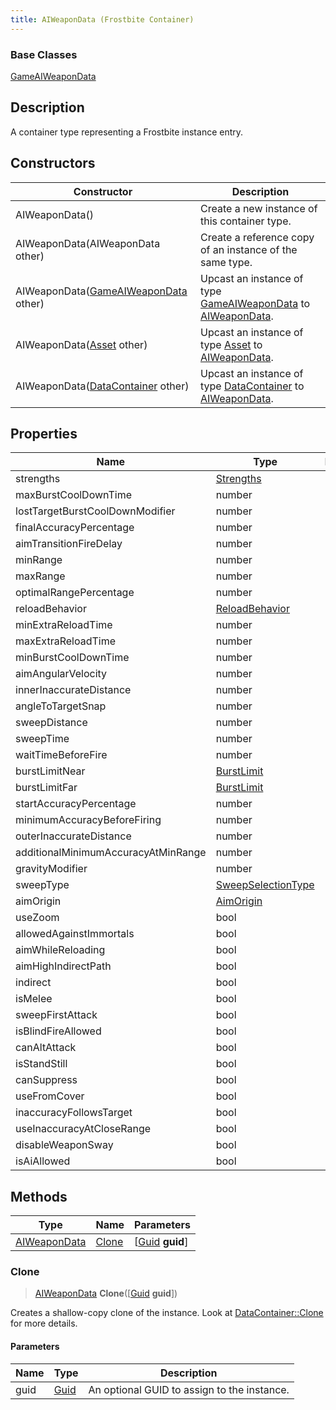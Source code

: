 ```yaml
---
title: AIWeaponData (Frostbite Container)
---
```

### Base Classes

[GameAIWeaponData](GameAIWeaponData)

## Description

A container type representing a Frostbite instance entry.

## Constructors

| Constructor                                                             | Description                                                                                                     |
| ----------------------------------------------------------------------- | --------------------------------------------------------------------------------------------------------------- |
| AIWeaponData()                                                          | Create a new instance of this container type.                                                                   |
| AIWeaponData(AIWeaponData other)                                        | Create a reference copy of an instance of the same type.                                                        |
| AIWeaponData([GameAIWeaponData](GameAIWeaponData) other)                | Upcast an instance of type [GameAIWeaponData](GameAIWeaponData) to [AIWeaponData](AIWeaponData).                |
| AIWeaponData([Asset](Asset) other)                                      | Upcast an instance of type [Asset](Asset) to [AIWeaponData](AIWeaponData).                                      |
| AIWeaponData([DataContainer](/vext/ref/cls/shr/datacontainer) other) | Upcast an instance of type [DataContainer](/vext/ref/cls/shr/datacontainer) to [AIWeaponData](AIWeaponData). |

## Properties

| Name                                | Type                                     | Description |
| ----------------------------------- | ---------------------------------------- | ----------- |
| strengths                           | [Strengths](Strengths)                   |             |
| maxBurstCoolDownTime                | number                                   |             |
| lostTargetBurstCoolDownModifier     | number                                   |             |
| finalAccuracyPercentage             | number                                   |             |
| aimTransitionFireDelay              | number                                   |             |
| minRange                            | number                                   |             |
| maxRange                            | number                                   |             |
| optimalRangePercentage              | number                                   |             |
| reloadBehavior                      | [ReloadBehavior](ReloadBehavior)         |             |
| minExtraReloadTime                  | number                                   |             |
| maxExtraReloadTime                  | number                                   |             |
| minBurstCoolDownTime                | number                                   |             |
| aimAngularVelocity                  | number                                   |             |
| innerInaccurateDistance             | number                                   |             |
| angleToTargetSnap                   | number                                   |             |
| sweepDistance                       | number                                   |             |
| sweepTime                           | number                                   |             |
| waitTimeBeforeFire                  | number                                   |             |
| burstLimitNear                      | [BurstLimit](BurstLimit)                 |             |
| burstLimitFar                       | [BurstLimit](BurstLimit)                 |             |
| startAccuracyPercentage             | number                                   |             |
| minimumAccuracyBeforeFiring         | number                                   |             |
| outerInaccurateDistance             | number                                   |             |
| additionalMinimumAccuracyAtMinRange | number                                   |             |
| gravityModifier                     | number                                   |             |
| sweepType                           | [SweepSelectionType](SweepSelectionType) |             |
| aimOrigin                           | [AimOrigin](AimOrigin)                   |             |
| useZoom                             | bool                                     |             |
| allowedAgainstImmortals             | bool                                     |             |
| aimWhileReloading                   | bool                                     |             |
| aimHighIndirectPath                 | bool                                     |             |
| indirect                            | bool                                     |             |
| isMelee                             | bool                                     |             |
| sweepFirstAttack                    | bool                                     |             |
| isBlindFireAllowed                  | bool                                     |             |
| canAltAttack                        | bool                                     |             |
| isStandStill                        | bool                                     |             |
| canSuppress                         | bool                                     |             |
| useFromCover                        | bool                                     |             |
| inaccuracyFollowsTarget             | bool                                     |             |
| useInaccuracyAtCloseRange           | bool                                     |             |
| disableWeaponSway                   | bool                                     |             |
| isAiAllowed                         | bool                                     |             |

## Methods

| Type                         | Name            | Parameters                                     |
| ---------------------------- | --------------- | ---------------------------------------------- |
| [AIWeaponData](AIWeaponData) | [Clone](#clone) | \[[Guid](/vext/ref/cls/shr/guid) **guid**\] |

### Clone

> [AIWeaponData](AIWeaponData) **Clone**(\[[Guid](/vext/ref/cls/shr/guid) **guid**\])

Creates a shallow-copy clone of the instance. Look at [DataContainer::Clone](/vext/ref/cls/shr/datacontainer#clone) for more details.

#### Parameters

| Name | Type         | Description                                 |
| ---- | ------------ | ------------------------------------------- |
| guid | [Guid](Guid) | An optional GUID to assign to the instance. |
